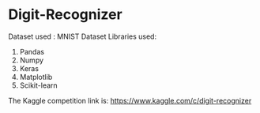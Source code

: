 # Digit-Recognizer
Dataset used : MNIST Dataset
Libraries used:

1) Pandas
2) Numpy
3) Keras
4) Matplotlib
5) Scikit-learn

The Kaggle competition link is: https://www.kaggle.com/c/digit-recognizer
